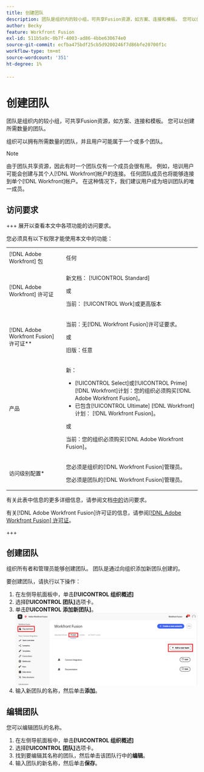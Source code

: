 ```yaml
---
title: 创建团队
description: 团队是组织内的较小组，可共享Fusion资源，如方案、连接和模板。 您可以创建所需数量的团队。
author: Becky
feature: Workfront Fusion
exl-id: 511b5a9c-0b7f-4003-ad86-4bbe630674e0
source-git-commit: ecfba475bdf25cb5d9200246f7d86bfe20700f1c
workflow-type: tm+mt
source-wordcount: '351'
ht-degree: 1%

---
```


# 创建团队

团队是组织内的较小组，可共享Fusion资源，如方案、连接和模板。 您可以创建所需数量的团队。

组织可以拥有所需数量的团队，并且用户可能属于一个或多个团队。

>[!NOTE]
>
>由于团队共享资源，因此有时一个团队仅有一个成员会很有用。 例如，培训用户可能会创建与其个人[!DNL Workfront]帐户的连接。 任何团队成员也将能够连接到单个[!DNL Workfront]帐户。 在这种情况下，我们建议用户成为培训团队的唯一成员。

## 访问要求

+++ 展开以查看本文中各项功能的访问要求。

您必须具有以下权限才能使用本文中的功能：

<table style="table-layout:auto">
 <col> 
 <col> 
 <tbody> 
  <tr> 
   <td role="rowheader">[!DNL Adobe Workfront] 包</td> 
   <td> <p>任何</p> </td> 
  </tr> 
  <tr data-mc-conditions=""> 
   <td role="rowheader">[!DNL Adobe Workfront] 许可证</td> 
   <td> <p>新文档： [!UICONTROL Standard]</p><p>或</p><p>当前： [!UICONTROL Work]或更高版本</p> </td> 
  </tr> 
  <tr> 
   <td role="rowheader">[!DNL Adobe Workfront Fusion] 许可证**</td> 
   <td>
   <p>当前：无[!DNL Workfront Fusion]许可证要求。</p>
   <p>或</p>
   <p>旧版：任意 </p>
   </td> 
  </tr> 
  <tr> 
   <td role="rowheader">产品</td> 
   <td>
   <p>新：</p> <ul><li>[!UICONTROL Select]或[!UICONTROL Prime] [!DNL Workfront]计划：您的组织必须购买[!DNL Adobe Workfront Fusion]。</li><li>已包含[!UICONTROL Ultimate] [!DNL Workfront]计划： [!DNL Workfront Fusion]。</li></ul>
   <p>或</p>
   <p>当前：您的组织必须购买[!DNL Adobe Workfront Fusion]。</p>
   </td> 
  </tr>
  <tr data-mc-conditions=""> 
   <td role="rowheader">访问级别配置*</td> 
   <td> 
     <p>您必须是组织的[!DNL Workfront Fusion]管理员。</p>
     <p>您必须是团队的[!DNL Workfront Fusion]管理员。</p>
   </td> 
  </tr> 
   </td> 
  </tr> 
 </tbody> 
</table>

有关此表中信息的更多详细信息，请参阅文档[中的](/help/workfront-fusion/references/licenses-and-roles/access-level-requirements-in-documentation.md)访问要求。

有关[!DNL Adobe Workfront Fusion]许可证的信息，请参阅[[!DNL Adobe Workfront Fusion] 许可证](/help/workfront-fusion/set-up-and-manage-workfront-fusion/licensing-operations-overview/license-automation-vs-integration.md)。

+++



## 创建团队

组织所有者和管理员能够创建团队。 团队是通过向组织添加新团队创建的。

要创建团队，请执行以下操作：

1. 在左侧导航面板中，单击&#x200B;**[!UICONTROL 组织概述]**
1. 选择&#x200B;**[!UICONTROL 团队]**&#x200B;选项卡。
1. 单击&#x200B;**[!UICONTROL 添加新团队]**。
   ![创建团队](assets/create-new-team-button.png)
1. 输入新团队的名称，然后单击&#x200B;**添加**。

## 编辑团队

您可以编辑团队的名称。

1. 在左侧导航面板中，单击&#x200B;**[!UICONTROL 组织概述]**
1. 选择&#x200B;**[!UICONTROL 团队]**&#x200B;选项卡。
1. 找到要编辑其名称的团队，然后单击该团队行中的&#x200B;**编辑**。
1. 输入团队的新名称，然后单击&#x200B;**保存**。

